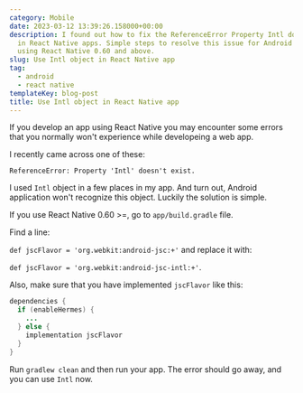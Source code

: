 ```yaml
---
category: Mobile
date: 2023-03-12 13:39:26.158000+00:00
description: I found out how to fix the ReferenceError Property Intl does not exist
  in React Native apps. Simple steps to resolve this issue for Android applications
  using React Native 0.60 and above.
slug: Use Intl object in React Native app
tag:
  - android
  - react native
templateKey: blog-post
title: Use Intl object in React Native app
---
```


If you develop an app using React Native you may encounter some errors that you normally won't experience while developeing a web app.

I recently came across one of these:

```
ReferenceError: Property 'Intl' doesn't exist.
```

I used `Intl` object in a few places in my app. And turn out, Android application won't recognize this object. Luckily the solution is simple.

If you use React Native 0.60 >=, go to `app/build.gradle` file.

Find a line:

`def jscFlavor = 'org.webkit:android-jsc:+'` and replace it with:

`def jscFlavor = 'org.webkit:android-jsc-intl:+'`.

Also, make sure that you have implemented `jscFlavor` like this:

```java
dependencies {
  if (enableHermes) {
    ...
  } else {
    implementation jscFlavor
  }
}
```

Run `gradlew clean` and then run your app. The error should go away, and you can use `Intl` now.
